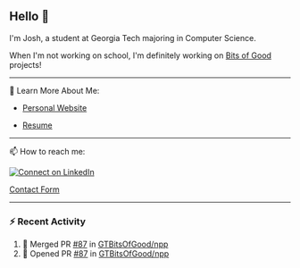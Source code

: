 ## Hello 👋

I'm Josh, a student at Georgia Tech majoring in Computer Science.

When I'm not working on school, I'm definitely working on [Bits of Good](https://bitsofgood.org) projects!

---

📖 Learn More About Me:

* [Personal Website](https://mcfarl.in)

* [Resume](https://www.dropbox.com/s/xak4fdv0h2ghhhy/JoshuaMcFarlin_Resume.pdf?dl=0)

---

📫 How to reach me:

[![Connect on LinkedIn](https://img.shields.io/badge/--linkedin?label=LinkedIn&logo=LinkedIn&style=social)](https://www.linkedin.com/in/joshmcfarlin)

[Contact Form](https://mcfarl.in/contact)

---

### :zap: Recent Activity

<!--START_SECTION:activity-->
1. 🎉 Merged PR [#87](https://github.com/GTBitsOfGood/npp/pull/87) in [GTBitsOfGood/npp](https://github.com/GTBitsOfGood/npp)
2. 💪 Opened PR [#87](https://github.com/GTBitsOfGood/npp/pull/87) in [GTBitsOfGood/npp](https://github.com/GTBitsOfGood/npp)
<!--END_SECTION:activity-->
